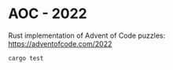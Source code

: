 # AOC - 2022

Rust implementation of Advent of Code puzzles: https://adventofcode.com/2022

```
cargo test
```
